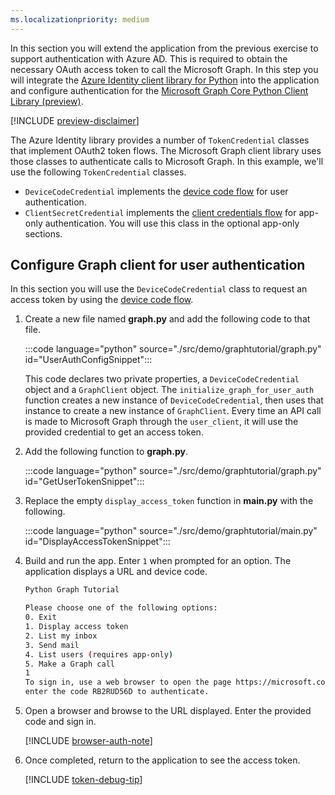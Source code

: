 ```yaml
---
ms.localizationpriority: medium
---
```


<!-- markdownlint-disable MD041 -->

In this section you will extend the application from the previous exercise to support authentication with Azure AD. This is required to obtain the necessary OAuth access token to call the Microsoft Graph. In this step you will integrate the [Azure Identity client library for Python](https://github.com/Azure/azure-sdk-for-python/tree/main/sdk/identity/azure-identity) into the application and configure authentication for the [Microsoft Graph Core Python Client Library (preview)](https://github.com/microsoftgraph/msgraph-sdk-python-core).

[!INCLUDE [preview-disclaimer](preview-disclaimer.md)]

The Azure Identity library provides a number of `TokenCredential` classes that implement OAuth2 token flows. The Microsoft Graph client library uses those classes to authenticate calls to Microsoft Graph. In this example, we'll use the following `TokenCredential` classes.

- `DeviceCodeCredential` implements the [device code flow](/azure/active-directory/develop/v2-oauth2-device-code) for user authentication.
- `ClientSecretCredential` implements the [client credentials flow](/azure/active-directory/develop/v2-oauth2-client-creds-grant-flow) for app-only authentication. You will use this class in the optional app-only sections.

## Configure Graph client for user authentication

In this section you will use the `DeviceCodeCredential` class to request an access token by using the [device code flow](/azure/active-directory/develop/v2-oauth2-device-code).

1. Create a new file named **graph.py** and add the following code to that file.

    :::code language="python" source="./src/demo/graphtutorial/graph.py" id="UserAuthConfigSnippet":::

    This code declares two private properties, a `DeviceCodeCredential` object and a `GraphClient` object. The `initialize_graph_for_user_auth` function creates a new instance of `DeviceCodeCredential`, then uses that instance to create a new instance of `GraphClient`. Every time an API call is made to Microsoft Graph through the `user_client`, it will use the provided credential to get an access token.

1. Add the following function to **graph.py**.

    :::code language="python" source="./src/demo/graphtutorial/graph.py" id="GetUserTokenSnippet":::

1. Replace the empty `display_access_token` function in **main.py** with the following.

    :::code language="python" source="./src/demo/graphtutorial/main.py" id="DisplayAccessTokenSnippet":::

1. Build and run the app. Enter `1` when prompted for an option. The application displays a URL and device code.

    ```bash
    Python Graph Tutorial

    Please choose one of the following options:
    0. Exit
    1. Display access token
    2. List my inbox
    3. Send mail
    4. List users (requires app-only)
    5. Make a Graph call
    1
    To sign in, use a web browser to open the page https://microsoft.com/devicelogin and
    enter the code RB2RUD56D to authenticate.
    ```

1. Open a browser and browse to the URL displayed. Enter the provided code and sign in.

    [!INCLUDE [browser-auth-note](../shared/browser-auth-note.md)]

1. Once completed, return to the application to see the access token.

    [!INCLUDE [token-debug-tip](../shared/token-debug-tip.md)]
